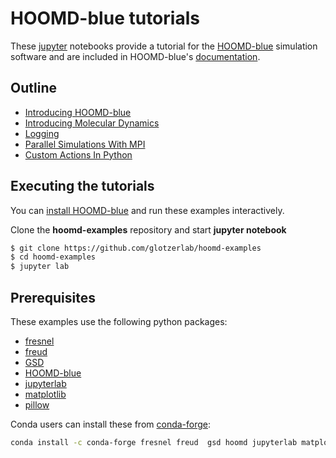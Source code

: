 # HOOMD-blue tutorials

These [jupyter] notebooks provide a tutorial for the [HOOMD-blue] simulation software and are
included in HOOMD-blue's [documentation].

[jupyter]: https://jupyter.org
[HOOMD-blue]: https://glotzerlab.engin.umich.edu/hoomd-blue
[documentation]: http://hoomd-blue.readthedocs.io

## Outline

* [Introducing HOOMD-blue](00-Introducing-HOOMD-blue/00-index.ipynb)
* [Introducing Molecular Dynamics](01-Introducing-Molecular-Dynamics/00-index.ipynb)
* [Logging](02-Logging/00-index.ipynb)
* [Parallel Simulations With MPI](03-Parallel-Simulations-With-MPI/00-index.ipynb)
* [Custom Actions In Python](04-Custom-Actions-In-Python/00-index.ipynb)

## Executing the tutorials

You can [install HOOMD-blue] and run these examples interactively.

[install HOOMD-blue]: http://hoomd-blue.readthedocs.io

Clone the **hoomd-examples** repository and start **jupyter notebook**

```bash
$ git clone https://github.com/glotzerlab/hoomd-examples
$ cd hoomd-examples
$ jupyter lab
```

## Prerequisites

These examples use the following python packages:

* [fresnel](https://github.com/glotzerlab/fresnel)
* [freud](http://glotzerlab.engin.umich.edu/freud/)
* [GSD](https://github.com/glotzerlab/gsd)
* [HOOMD-blue](http://glotzerlab.engin.umich.edu/hoomd-blue/)
* [jupyterlab](http://jupyterlab.io/)
* [matplotlib](http://matplotlib.org/)
* [pillow](https://python-pillow.org/)

Conda users can install these from [conda-forge](https://conda-forge.org/):

```bash
conda install -c conda-forge fresnel freud  gsd hoomd jupyterlab matplotlib
```
